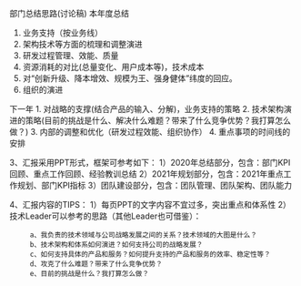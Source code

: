 部门总结思路(讨论稿)
本年度总结
1. 业务支持（按业务线）
2. 架构技术等方面的梳理和调整演进
3. 研发过程管理、效能、质量
4. 资源消耗的对比(总量变化、用户成本等)，技术成本 
5. 对“创新升级、降本增效、规模为王、强身健体”纬度的回应。
6. 组织的演进


下一年
	1. 对战略的支撑(结合产品的输入、分解)，业务支持的策略
	2. 技术架构演进的策略(目前的挑战是什么、解决什么难题？带来了什么竞争优势？我打算怎么做？)
	3. 内部的调整和优化（研发过程效能、组织协作）
	4. 重点事项的时间线的安排

3、汇报采用PPT形式，框架可参考如下：
     1）2020年总结部分，包含：部门KPI回顾、重点工作回顾、经验教训总结
     2）2021年规划部分，包含：2021年重点工作规划、部门KPI指标
     3）团队建设部分，包含：团队管理、团队架构、团队能力

4、汇报内容的TIPS：
     1）每页PPT的文字内容不宜过多，突出重点和体系性
     2）技术Leader可以参考的思路（其他Leader也可借鉴）：

         a、我负责的技术领域与公司战略发展之间的关系？技术领域的大图是什么？
         b、技术架构和体系如何演进？如何支持公司的战略发展？
         c、如何支持具体的产品和服务？如何提升支持的产品和服务的效率、稳定性等？
         d、攻克了什么难题？带来了什么竞争优势？
         e、目前的挑战是什么？我打算怎么做？
